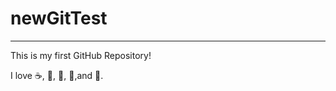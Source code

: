 # newGitTest

-------------------
This is my first GitHub Repository!

I love :coffee:, :book:, :pizza:, :car:,and :girl:.
